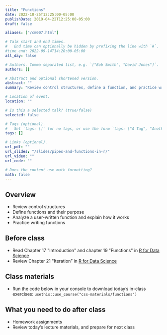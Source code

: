```yaml
---
title: "Functions"
date: 2022-10-25T12:25:00-05:00
publishDate: 2019-04-22T12:25:00-05:00
draft: false

aliases: ["/cm007.html"]

# Talk start and end times.
#   End time can optionally be hidden by prefixing the line with `#`.
#time_end: 2022-09-14T14:20:00-05:00
all_day: false

# Authors. Comma separated list, e.g. `["Bob Smith", "David Jones"]`.
authors: []

# Abstract and optional shortened version.
abstract: ""
summary: "Review control structures, define a function, and practice writing functions."

# Location of event.
location: ""

# Is this a selected talk? (true/false)
selected: false

# Tags (optional).
#   Set `tags: []` for no tags, or use the form `tags: ["A Tag", "Another Tag"]` for one or more tags.
tags: []

# Links (optional).
url_pdf: ""
url_slides: "/slides/pipes-and-functions-in-r/"
url_video: ""
url_code: ""

# Does the content use math formatting?
math: false
---
```




## Overview

* Review control structures 
* Define functions and their purpose
* Analyze a user-written function and explain how it works
* Practice writing functions

## Before class

* Read Chapter 17 "Introduction" and chapter 19 "Functions" in [R for Data Science](http://r4ds.had.co.nz/)
* Review Chapter 21 "Iteration” in [R for Data Science](https://r4ds.had.co.nz/iteration.html) 

<!--
See "Data transformation" lecture for further references
-->

## Class materials

* Run the code below in your console to download today’s in-class exercises: `usethis::use_course("css-materials/functions")`

<!--
* [Pipes in R](/notes/pipes/)
* [Functions in R](/notes/functions/)
-->

## What you need to do after class

* Homework assignments
* Review today’s lecture materials, and prepare for next class
